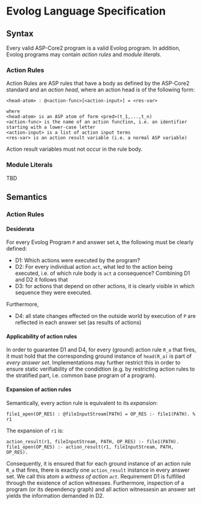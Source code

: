 # Evolog Language Specification

## Syntax

Every valid ASP-Core2 program is a valid Evolog program. In addition, Evolog programs may contain *action rules* and *module literals*.

### Action Rules

Action Rules are ASP rules that have a body as defined by the ASP-Core2 standard and an *action head*, where an action head is of the following form:
```
<head-atom> : @<action-func>[<action-input>] = <res-var>

where
<head-atom> is an ASP atom of form <pred>(t_1,...,t_n)
<action-func> is the name of an action function, i.e. an identifier starting with a lower-case letter
<action-input> is a list of action input terms
<res-var> is an action result variable (i.e. a normal ASP variable)
```
Action result variables must not occur in the rule body.

### Module Literals

TBD

## Semantics

### Action Rules

#### Desiderata

For every Evolog Program `P` and answer set `A`, the following must be clearly defined:
- D1: Which actions were executed by the program?
- D2: For every individual action `act`, what led to the action being executed, i.e. of which rule body is `act` a consequence?
Combining D1 and D2 it follows that 
- D3: for actions that depend on other actions, it is clearly visible in which sequence they were executed.

Furthermore, 
- D4: all state changes effected on the outside world by execution of `P` are reflected in each answer set (as results of actions)

#### Applicability of action rules

In order to guarantee D1 and D4, for every (ground) action rule `R_a` that fires, it must hold that the corresponding ground instance of `head(R_a)` is part of *every answer set*.
Implementations may further restrict this in order to ensure static verifiability of the condidtion (e.g. by restricting action rules to  the stratified part, i.e. common base program of a program).

#### Expansion of action rules

Semantically, every action rule is equivalent to its *expansion*:
```
file1_open(OP_RES) : @fileInputStream[PATH] = OP_RES :- file1(PATH). %  r1
```
The expansion of `r1` is:
```
action_result(r1, fileInputStream, PATH, OP_RES) :- file1(PATH).
file1_open(OP_RES) :- action_result(r1, fileInputStream, PATH, OP_RES).
```
Consequently, it is ensured that for each ground instance of an action rule `R_a` that fires, there is exactly one `action_result` instance in every answer set. We call this atom a *witness of action `act`*. Requirement D1 is fulfilled through the existence of action witnesses. Furthermore, inspection of a program (or its dependency graph) and all action witnessesin an answer set yields the information demanded in D2.
